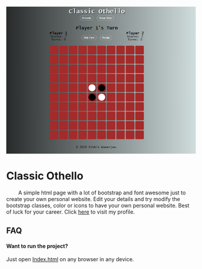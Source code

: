 ![Poster](assets/images/readme.png)

# Classic Othello

&emsp;&emsp; A simple html page with a lot of bootstrap and font awesome just to create your own personal website. Edit your details and try modify the bootstrap classes, color or icons to have your own personal website. Best of luck for your career. Click [here](https://rithikbanerjee.github.io/profile) to visit my profile. <br /> 

## FAQ

#### Want to run the project?
Just open [Index.html](/Index.html) on any browser in any device.



